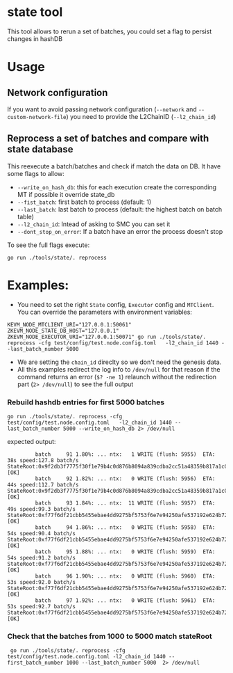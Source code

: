 # state tool

This tool allows to rerun a set of batches, you could set a flag to persist changes in hashDB

# Usage



## Network configuration
If you want to avoid passing network configuration (`--network` and `--custom-network-file`) you need to provide the L2ChainID (`--l2_chain_id`)

## Reprocess a set of batches and compare with state database
This reexecute a batch/batches and check if match the data on DB.
It have some flags to allow:
- `--write_on_hash_db`: this for each execution create the corresponding MT if possible
it override state_db
- `--fist_batch`: first batch to process (default: 1)
- `--last_batch`: last batch to process (default: the highest batch on batch table)
- `--l2_chain_id`:  Intead of asking to SMC you can set it 
- `--dont_stop_on_error`: If a batch have an error the process doesn't stop

To see the full flags execute:
```
go run ./tools/state/. reprocess 
```

# Examples:

- You need to set the right `State` config, `Executor` config and `MTClient`. You can override the parameters with environment variables: 
```
KEVM_NODE_MTCLIENT_URI="127.0.0.1:50061" ZKEVM_NODE_STATE_DB_HOST="127.0.0.1" ZKEVM_NODE_EXECUTOR_URI="127.0.0.1:50071" go run ./tools/state/. reprocess -cfg test/config/test.node.config.toml   -l2_chain_id 1440 --last_batch_number 5000
```
- We are setting the `chain_id` direclty so we don't need the genesis data.
- All this examples redirect the log info to `/dev/null` for that reason if the command returns an error (`$? -ne 1`) relaunch without the redirection part (`2> /dev/null`) to see the full output

### Rebuild hashdb entries for first 5000 batches

```
go run ./tools/state/. reprocess -cfg test/config/test.node.config.toml   -l2_chain_id 1440 --last_batch_number 5000 --write_on_hash_db 2> /dev/null
```
expected output: 
```
         batch     91 1.80%: ... ntx:   1 WRITE (flush: 5955)  ETA:       38s speed:127.8 batch/s  StateRoot:0x9f2db3f7775f30f1e79b4c0d876b8094a839cdba2cc51a48359b817a1c07e09f [OK]
         batch     92 1.82%: ... ntx:   0 WRITE (flush: 5956)  ETA:       44s speed:112.7 batch/s  StateRoot:0x9f2db3f7775f30f1e79b4c0d876b8094a839cdba2cc51a48359b817a1c07e09f [OK]
         batch     93 1.84%: ... ntx:  11 WRITE (flush: 5957)  ETA:       49s speed:99.3 batch/s  StateRoot:0xf77f6df21cbb5455ebae4dd9275bf5753f6e7e94250afe537192e624b7291854 [OK]
         batch     94 1.86%: ... ntx:   0 WRITE (flush: 5958)  ETA:       54s speed:90.4 batch/s  StateRoot:0xf77f6df21cbb5455ebae4dd9275bf5753f6e7e94250afe537192e624b7291854 [OK]
         batch     95 1.88%: ... ntx:   0 WRITE (flush: 5959)  ETA:       54s speed:91.2 batch/s  StateRoot:0xf77f6df21cbb5455ebae4dd9275bf5753f6e7e94250afe537192e624b7291854 [OK]
         batch     96 1.90%: ... ntx:   0 WRITE (flush: 5960)  ETA:       53s speed:92.0 batch/s  StateRoot:0xf77f6df21cbb5455ebae4dd9275bf5753f6e7e94250afe537192e624b7291854 [OK]
         batch     97 1.92%: ... ntx:   0 WRITE (flush: 5961)  ETA:       53s speed:92.7 batch/s  StateRoot:0xf77f6df21cbb5455ebae4dd9275bf5753f6e7e94250afe537192e624b7291854 [OK]
```

### Check that the batches from 1000 to  5000 match stateRoot
```
 go run ./tools/state/. reprocess -cfg test/config/test.node.config.toml -l2_chain_id 1440 --first_batch_number 1000 --last_batch_number 5000  2> /dev/null
```